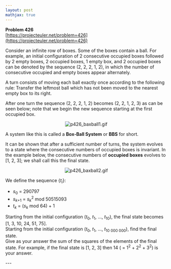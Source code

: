 ```yaml
---
layout: post
mathjax: true
---
```

**Problem 426**  
[https://projecteuler.net/problem=426](https://projecteuler.net/problem=426)

<p>
Consider an infinite row of boxes. Some of the boxes contain a ball. For example, an initial configuration of 2 consecutive occupied boxes followed by 2 empty boxes, 2 occupied boxes, 1 empty box, and 2 occupied boxes can be denoted by the sequence (2, 2, 2, 1, 2), in which the number of consecutive occupied and empty boxes appear alternately.
</p>
<p>
A turn consists of moving each ball exactly once according to the following rule: Transfer the leftmost ball which has not been moved to the nearest empty box to its right.
</p>
<p>
After one turn the sequence (2, 2, 2, 1, 2) becomes (2, 2, 1, 2, 3) as can be seen below; note that we begin the new sequence starting at the first occupied box.
</p>

<div align="center">
<img src="project/images/p426_baxball1.gif" alt="p426_baxball1.gif" /></div>

<p>
A system like this is called a <b>Box-Ball System</b> or <b>BBS</b> for short.
</p>
<p>
It can be shown that after a sufficient number of turns, the system evolves to a state where the consecutive numbers of occupied boxes is invariant. In the example below, the consecutive numbers of <b>occupied boxes</b> evolves to [1, 2, 3]; we shall call this the final state.
</p>

<div align="center">
<img src="project/images/p426_baxball2.gif" alt="p426_baxball2.gif" /></div>

<p>
We define the sequence {<var>t</var><sub><var>i</var></sub>}:<br /></p><ul><li><var>s</var><sub>0</sub> = 290797
</li><li><var>s</var><sub><var>k</var>+1</sub> = <var>s</var><sub><var>k</var></sub><sup>2</sup> mod 50515093
</li><li><var>t</var><sub><var>k</var></sub> = (<var>s</var><sub><var>k</var></sub> mod 64) + 1
</li></ul><p>
Starting from the initial configuration (<var>t</var><sub>0</sub>, <var>t</var><sub>1</sub>, …, <var>t</var><sub>10</sub>), the final state becomes [1, 3, 10, 24, 51, 75].<br />
Starting from the initial configuration (<var>t</var><sub>0</sub>, <var>t</var><sub>1</sub>, …, <var>t</var><sub>10 000 000</sub>), find the final state.<br />
Give as your answer the sum of the squares of the elements of the final state. For example, if the final state is [1, 2, 3] then 14 ( = 1<sup>2</sup> + 2<sup>2</sup> + 3<sup>2</sup>) is your answer.
</p>
---
